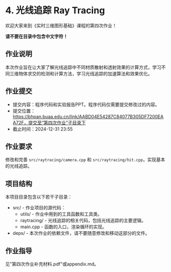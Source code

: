 # 4. 光线追踪 Ray Tracing

欢迎大家来到《实时三维图形基础》课程的第四次作业！

**请不要在目录中包含中文字符！**

## 作业说明

本次作业旨在让大家了解光线追踪中不同材质散射和透射效果的计算方式，学习不同三维物体求交的检测和计算方法，学习光线追踪的加速算法和效果优化。

## 作业提交

- 提交内容：程序代码和实验报告PPT。程序代码仅需要提交修改过的内容。
- 提交位置：https://bhpan.buaa.edu.cn/link/AABD04E54287C84077B305DF7200EAA72F，提交至“第四次作业”子目录下
- 截止时间：2024-12-31 23:55

## 作业要求

修改和完善 `src/raytracing/camera.cpp` 和 `src/raytracing/hit.cpp`，实现基本的光线追踪。

## 项目结构

本项目目录包含以下若干子目录：

- src/ - 作业项目的源代码：
    - utils/ - 作业中用到的工具函数和工具类。
    - raytracing/ - 光线追踪的相关代码，包括光线追踪的主要逻辑。
    - main.cpp - 函数的入口，渲染循环的实现。
- deps/ - 本次作业的依赖文件，请不要随意修改和移动这部分的文件。

## 作业指导

见"第四次作业补充材料.pdf"或appendix.md。
